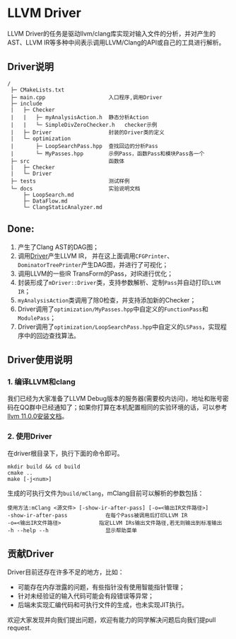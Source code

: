 # LLVM Driver

LLVM Driver的任务是驱动llvm/clang库实现对输入文件的分析，并对产生的AST、LLVM IR等多种中间表示调用LLVM/Clang的API或自己的工具进行解析。

## Driver说明

```
/
 ├─ CMakeLists.txt          
 ├─ main.cpp                    入口程序,调用Driver
 ├─ include
 |   ├─ Checker
 |   |   ├─ myAnalysisAction.h  静态分析Action
 |   |   └─ SimpleDivZeroChecker.h   checker示例
 |   ├─ Driver                  封装的Driver类的定义
 |   └─ optimization
 |       ├─ LoopSearchPass.hpp  查找回边的分析Pass
 |       └─ MyPasses.hpp        示例Pass，函数Pass和模块Pass各一个
 ├─ src                         函数体
 |   ├─ Checker
 |   └─ Driver
 ├─ tests                       测试样例
 └─ docs                        实验说明文档
     ├─ LoopSearch.md
     ├─ DataFlow.md
     └─ ClangStaticAnalyzer.md
```
## Done:
1. 产生了Clang AST的DAG图；
2. 调用[Driver](https://github.com/llvm/llvm-project/blob/release/11.x/clang/lib/Driver/Driver.cpp)产生LLVM IR，
并在这上面调用`CFGPrinter`、`DominatorTreePrinter`产生DAG图，并进行了可视化；
3. 调用LLVM的一些IR TransForm的Pass，对IR进行优化；
4. 封装形成了`mDriver::Driver`类，支持参数解析、定制`Pass`并自动打印`LLVM IR`；
5. `myAnalysisAction`类调用了除0检查，并支持添加新的Checker；
6. Driver调用了`optimization/MyPasses.hpp`中自定义的`FunctionPass`和`ModulePass`；
7. Driver调用了`optimization/LoopSearchPass.hpp`中自定义的`LSPass`，实现程序中的回边查找算法。

## Driver使用说明

### 1. 编译LLVM和clang
我们已经为大家准备了LLVM Debug版本的服务器(需要校内访问)，地址和账号密码在QQ群中已经通知了；如果你打算在本机配置相同的实验环境的话，可以参考[llvm 11.0.0安装文档](./docs/LLVM-11.0.0-install.md)。

### 2. 使用Driver
在driver根目录下，执行下面的命令即可。
```
mkdir build && cd build
cmake ..
make [-j<num>]
```
生成的可执行文件为`build/mClang`，mClang目前可以解析的参数包括：
```
使用方法:mClang <源文件> [-show-ir-after-pass] [-o=<输出IR文件路径>]
-show-ir-after-pass            在每个Pass被调用后打印LLVM IR
-o=<输出IR文件路径>            指定LLVM IRs输出文件路径,若无则输出到标准输出
-h --help --h                  显示帮助菜单
```

## 贡献Driver

Driver目前还存在许多不足的地方，比如：
- 可能存在内存泄露的问题，有些指针没有使用智能指针管理；
- 针对未经验证的输入代码可能会有段错误等异常；
- 后端未实现汇编代码和可执行文件的生成，也未实现JIT执行。

欢迎大家发现并向我们提出问题，欢迎有能力的同学解决问题后向我们提pull request.